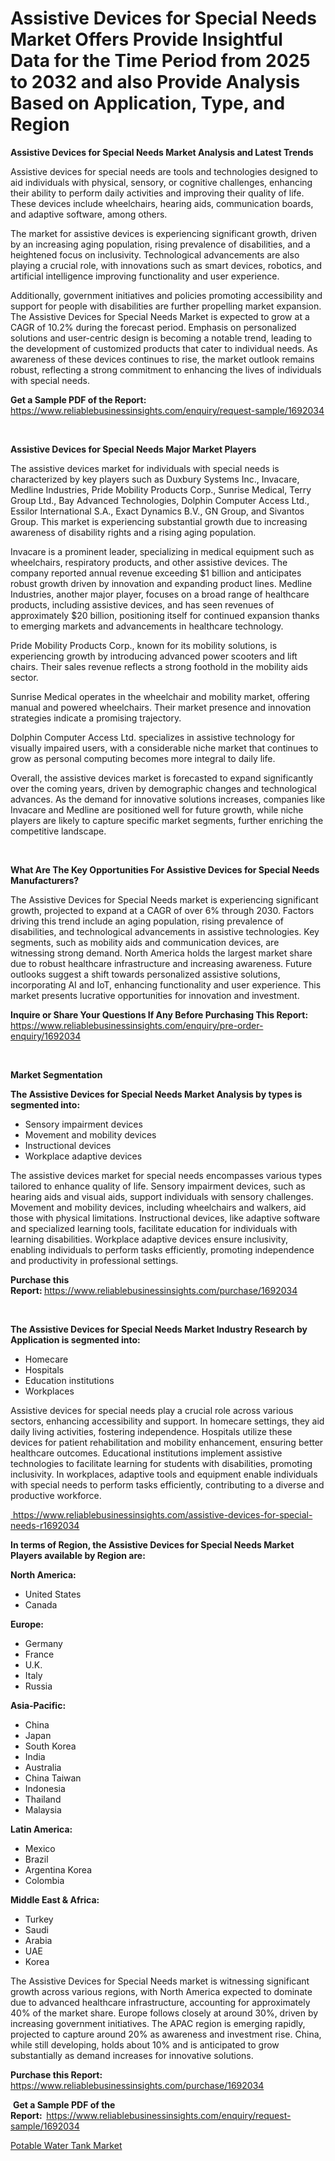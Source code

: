 <p><h1>Assistive Devices for Special Needs Market Offers Provide Insightful Data for the Time Period from 2025 to 2032 and also Provide Analysis Based on Application, Type, and Region</h1></p><p><strong>Assistive Devices for Special Needs Market Analysis and Latest Trends</strong></p>
<p><p>Assistive devices for special needs are tools and technologies designed to aid individuals with physical, sensory, or cognitive challenges, enhancing their ability to perform daily activities and improving their quality of life. These devices include wheelchairs, hearing aids, communication boards, and adaptive software, among others.</p><p>The market for assistive devices is experiencing significant growth, driven by an increasing aging population, rising prevalence of disabilities, and a heightened focus on inclusivity. Technological advancements are also playing a crucial role, with innovations such as smart devices, robotics, and artificial intelligence improving functionality and user experience. </p><p>Additionally, government initiatives and policies promoting accessibility and support for people with disabilities are further propelling market expansion. The Assistive Devices for Special Needs Market is expected to grow at a CAGR of 10.2% during the forecast period. Emphasis on personalized solutions and user-centric design is becoming a notable trend, leading to the development of customized products that cater to individual needs. As awareness of these devices continues to rise, the market outlook remains robust, reflecting a strong commitment to enhancing the lives of individuals with special needs.</p></p>
<p><strong>Get a Sample PDF of the Report:&nbsp;</strong> <a href="https://www.reliablebusinessinsights.com/enquiry/request-sample/1692034?utm_campaign=3439&utm_medium=2&utm_source=Github&utm_content=ia&utm_term=11042025&utm_id=assistive-devices-for-special-needs">https://www.reliablebusinessinsights.com/enquiry/request-sample/1692034</a></p>
<p>&nbsp;</p>
<p><strong>Assistive Devices for Special Needs Major Market Players</strong></p>
<p><p>The assistive devices market for individuals with special needs is characterized by key players such as Duxbury Systems Inc., Invacare, Medline Industries, Pride Mobility Products Corp., Sunrise Medical, Terry Group Ltd., Bay Advanced Technologies, Dolphin Computer Access Ltd., Essilor International S.A., Exact Dynamics B.V., GN Group, and Sivantos Group. This market is experiencing substantial growth due to increasing awareness of disability rights and a rising aging population.</p><p>Invacare is a prominent leader, specializing in medical equipment such as wheelchairs, respiratory products, and other assistive devices. The company reported annual revenue exceeding $1 billion and anticipates robust growth driven by innovation and expanding product lines. Medline Industries, another major player, focuses on a broad range of healthcare products, including assistive devices, and has seen revenues of approximately $20 billion, positioning itself for continued expansion thanks to emerging markets and advancements in healthcare technology.</p><p>Pride Mobility Products Corp., known for its mobility solutions, is experiencing growth by introducing advanced power scooters and lift chairs. Their sales revenue reflects a strong foothold in the mobility aids sector.</p><p>Sunrise Medical operates in the wheelchair and mobility market, offering manual and powered wheelchairs. Their market presence and innovation strategies indicate a promising trajectory.</p><p>Dolphin Computer Access Ltd. specializes in assistive technology for visually impaired users, with a considerable niche market that continues to grow as personal computing becomes more integral to daily life.</p><p>Overall, the assistive devices market is forecasted to expand significantly over the coming years, driven by demographic changes and technological advances. As the demand for innovative solutions increases, companies like Invacare and Medline are positioned well for future growth, while niche players are likely to capture specific market segments, further enriching the competitive landscape.</p></p>
<p>&nbsp;</p>
<p><strong>What Are The Key Opportunities For Assistive Devices for Special Needs Manufacturers?</strong></p>
<p><p>The Assistive Devices for Special Needs market is experiencing significant growth, projected to expand at a CAGR of over 6% through 2030. Factors driving this trend include an aging population, rising prevalence of disabilities, and technological advancements in assistive technologies. Key segments, such as mobility aids and communication devices, are witnessing strong demand. North America holds the largest market share due to robust healthcare infrastructure and increasing awareness. Future outlooks suggest a shift towards personalized assistive solutions, incorporating AI and IoT, enhancing functionality and user experience. This market presents lucrative opportunities for innovation and investment.</p></p>
<p><strong>Inquire or Share Your Questions If Any Before Purchasing This Report:</strong> <a href="https://www.reliablebusinessinsights.com/enquiry/pre-order-enquiry/1692034?utm_campaign=3439&utm_medium=2&utm_source=Github&utm_content=ia&utm_term=11042025&utm_id=assistive-devices-for-special-needs">https://www.reliablebusinessinsights.com/enquiry/pre-order-enquiry/1692034</a></p>
<p>&nbsp;</p>
<p><strong>Market Segmentation</strong></p>
<p><strong>The Assistive Devices for Special Needs Market Analysis by types is segmented into:</strong></p>
<p><ul><li>Sensory impairment devices</li><li>Movement and mobility devices</li><li>Instructional devices</li><li>Workplace adaptive devices</li></ul></p>
<p><p>The assistive devices market for special needs encompasses various types tailored to enhance quality of life. Sensory impairment devices, such as hearing aids and visual aids, support individuals with sensory challenges. Movement and mobility devices, including wheelchairs and walkers, aid those with physical limitations. Instructional devices, like adaptive software and specialized learning tools, facilitate education for individuals with learning disabilities. Workplace adaptive devices ensure inclusivity, enabling individuals to perform tasks efficiently, promoting independence and productivity in professional settings.</p></p>
<p><strong>Purchase this Report:&nbsp;</strong><a href="https://www.reliablebusinessinsights.com/purchase/1692034?utm_campaign=3439&utm_medium=2&utm_source=Github&utm_content=ia&utm_term=11042025&utm_id=assistive-devices-for-special-needs">https://www.reliablebusinessinsights.com/purchase/1692034</a></p>
<p>&nbsp;</p>
<p><strong>The Assistive Devices for Special Needs Market Industry Research by Application is segmented into:</strong></p>
<p><ul><li>Homecare</li><li>Hospitals</li><li>Education institutions</li><li>Workplaces</li></ul></p>
<p><p>Assistive devices for special needs play a crucial role across various sectors, enhancing accessibility and support. In homecare settings, they aid daily living activities, fostering independence. Hospitals utilize these devices for patient rehabilitation and mobility enhancement, ensuring better healthcare outcomes. Educational institutions implement assistive technologies to facilitate learning for students with disabilities, promoting inclusivity. In workplaces, adaptive tools and equipment enable individuals with special needs to perform tasks efficiently, contributing to a diverse and productive workforce.</p></p>
<p><a href="https://www.reliablebusinessinsights.com/assistive-devices-for-special-needs-r1692034?utm_campaign=3439&utm_medium=2&utm_source=Github&utm_content=ia&utm_term=11042025&utm_id=assistive-devices-for-special-needs">&nbsp;https://www.reliablebusinessinsights.com/assistive-devices-for-special-needs-r1692034</a></p>
<p><strong>In terms of Region, the Assistive Devices for Special Needs Market Players available by Region are:</strong></p>
<p>
    <p> <strong> North America: </strong>
        <ul>
            <li>United States</li>
            <li>Canada</li>
        </ul>
        </p> 
    <p> <strong> Europe: </strong>
        <ul>
            <li>Germany</li>
            <li>France</li>
            <li>U.K.</li>
            <li>Italy</li>
            <li>Russia</li>
        </ul>
        </p> 
    <p> <strong> Asia-Pacific: </strong>
        <ul>
            <li>China</li>
            <li>Japan</li>
            <li>South Korea</li>
            <li>India</li>
            <li>Australia</li>
            <li>China Taiwan</li>
            <li>Indonesia</li>
            <li>Thailand</li>
            <li>Malaysia</li>
        </ul>
        </p> 
    <p> <strong> Latin America: </strong>
        <ul>
            <li>Mexico</li>
            <li>Brazil</li>
            <li>Argentina Korea</li>
            <li>Colombia</li>
        </ul>
        </p> 
    <p> <strong> Middle East & Africa: </strong>
        <ul>
            <li>Turkey</li>
            <li>Saudi</li>
            <li>Arabia</li>
            <li>UAE</li>
            <li>Korea</li>
        </ul>
    </p>
    </p>
<p><p>The Assistive Devices for Special Needs market is witnessing significant growth across various regions, with North America expected to dominate due to advanced healthcare infrastructure, accounting for approximately 40% of the market share. Europe follows closely at around 30%, driven by increasing government initiatives. The APAC region is emerging rapidly, projected to capture around 20% as awareness and investment rise. China, while still developing, holds about 10% and is anticipated to grow substantially as demand increases for innovative solutions.</p></p>
<p><strong>Purchase this Report: </strong><a href="https://www.reliablebusinessinsights.com/purchase/1692034?utm_campaign=3439&utm_medium=2&utm_source=Github&utm_content=ia&utm_term=11042025&utm_id=assistive-devices-for-special-needs">https://www.reliablebusinessinsights.com/purchase/1692034</a></p>
<p>&nbsp;<strong>Get a Sample PDF of the Report:&nbsp;&nbsp;</strong><a href="https://www.reliablebusinessinsights.com/enquiry/request-sample/1692034?utm_campaign=3439&utm_medium=2&utm_source=Github&utm_content=ia&utm_term=11042025&utm_id=assistive-devices-for-special-needs">https://www.reliablebusinessinsights.com/enquiry/request-sample/1692034</a></p>
<p><strong></strong></p>
<p><p><a href="https://github.com/akitamegge65/Market-Research-Report-List-1/blob/main/potable-water-tank-market.md?utm_campaign=3439&utm_medium=2&utm_source=Github&utm_content=ia&utm_term=11042025&utm_id=assistive-devices-for-special-needs">Potable Water Tank Market</a></p></p>